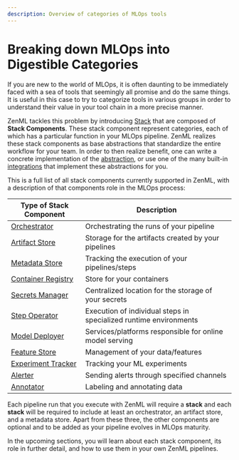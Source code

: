 ```yaml
---
description: Overview of categories of MLOps tools
---
```


# Breaking down MLOps into Digestible Categories

If you are new to the world of MLOps, it is often daunting to be immediately faced 
with a sea of tools that seemingly all promise and do the same things. It is useful 
in this case to try to categorize tools in various groups in order to understand 
their value in your tool chain in a more precise manner.

ZenML tackles this problem by introducing [Stack](../developer-guide/stacks-profiles-repositories/stack.md) 
that are composed of **Stack Components**. These stack component represent categories, each of which 
has a particular function in your MLOps pipeline. ZenML realizes these stack components as base abstractions 
that standardize the entire workflow for your team. In order to then realize benefit, one can write a 
concrete implementation of the [abstraction](../developer-guide/advanced-usage/custom-flavors.md), or 
use one of the many built-in [integrations](./integrations.md) that implement these abstractions for you.

This is a full list of all stack components currently supported in ZenML, with a description 
of that components role in the MLOps process:

| **Type of Stack Component**                 | **Description**                                                   |
|---------------------------------------------|-------------------------------------------------------------------|
| [Orchestrator](./orchestrators/orchestrators.md)             | Orchestrating the runs of your pipeline                           |
| [Artifact Store](./artifact-stores/artifact-stores.md)         | Storage for the artifacts created by your pipelines               |
| [Metadata Store](./metadata-stores/metadata-stores.md)         | Tracking the execution of your pipelines/steps                    |
| [Container Registry](./container-registries/container-registries.md) | Store for your containers                                         |
| [Secrets Manager](./secrets-managers/secrets-managers.md)       | Centralized location for the storage of your secrets              |
| [Step Operator](./step-operators/step-operators.md)           | Execution of individual steps in specialized runtime environments |
| [Model Deployer](./model-deployers/model-deployers.md)         | Services/platforms responsible for online model serving           |
| [Feature Store](./feature-stores/feature-stores.md)           | Management of your data/features                                  |
| [Experiment Tracker](./experiment-trackers/experiment-trackers.md) | Tracking your ML experiments                                      |
| [Alerter](./alerters/alerters.md)                       | Sending alerts through specified channels                         |
| [Annotator](./annotators/annotators.md)                       | Labeling and annotating data                         |

Each pipeline run that you execute with ZenML will require a **stack** and each **stack** will be required to include at least an orchestrator, an artifact store, and a metadata store. Apart from these three, the other components are optional and to be added as your pipeline evolves in 
MLOps maturity.

In the upcoming sections, you will learn about each stack component, its role in further detail, and how to use them in 
your own ZenML pipelines.
